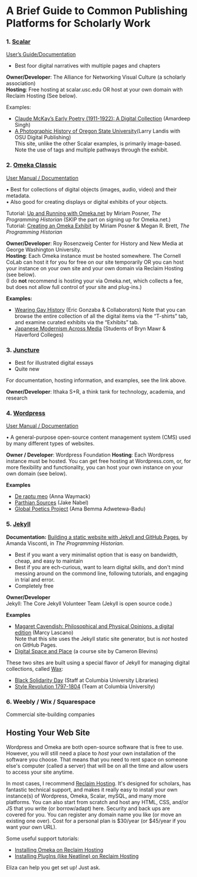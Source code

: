 # A Brief Guide to Common Publishing Platforms for Scholarly Work  
  
### 1. [Scalar](https://scalar.me/anvc/scalar/)
[User’s Guide/Documentation](https://scalar.usc.edu/works/guide2/index)  
* Best foor digital narratives with multiple pages and chapters

**Owner/Developer**: The Alliance for Networking Visual Culture (a scholarly association)  
**Hosting**: Free hosting at scalar.usc.edu OR host at your own domain with Reclaim Hosting (See below).  
  
Examples:  
* [Claude McKay’s Early Poetry (1911-1922): A Digital Collection](https://scalar.lehigh.edu/mckay/index) (Amardeep Singh)  
* [A Photographic History of Oregon State University](http://photohistory.oregonstate.edu/works/photo-history/index)(Larry Landis with OSU Digital Publishing)  
This site, unlike the other Scalar examples, is primarily image-based. Note the use of tags and multiple pathways through the exhibit.  


### 2. [Omeka Classic](https://omeka.org/classic/) 

[User Manual / Documentation](https://omeka.org/classic/docs/)  

•	Best for collections of digital objects (images, audio, video) and their metadata.  
•	Also good for creating displays or digital exhibits of your objects. 

Tutorial: [Up and Running with Omeka.net](https://programminghistorian.org/en/lessons/up-and-running-with-omeka) by Miriam Posner, *The Programming Historian*  (SKIP the part on signing up for Omeka.net.)  
Tutorial: [Creating an Omeka Exhibit](https://programminghistorian.org/en/lessons/creating-an-omeka-exhibit) by Miriam Posner & Megan R. Brett, *The Programming Historian*   
  
**Owner/Developer**: Roy Rosenzweig Center for History and New Media at George Washington University.  
**Hosting**: Each Omeka instance must be hosted somewhere. The Cornell CoLab can host it for you for free on our site temporarily OR you can host your instance on your own site and your own domain via Reclaim Hosting (see below).  
(I do **not** recommend is hosting your via Omeka.net, which collects a fee, but does not allow full control of your site and plug-ins.)  

**Examples:**  
* [Wearing Gay History](http://wearinggayhistory.com/) (Eric Gonzaba & Collaborators)
Note that you can browse the entire collection of all the digital items via the “T-shirts” tab, and examine curated exhibits via the “Exhibits” tab.  
* [Japanese Modernism Across Media](https://ds-omeka.haverford.edu/japanesemodernism/home) (Students of Bryn Mawr & Haverford Colleges)


### 3. [Juncture](https://juncture-digital.org/)  
 
* Best for illustrated digital essays  
* Quite new 

For documentation, hosting information, and examples, see the link above.  

**Owner/Developer**: Ithaka S+R, a think tank for technology, academia, and research


### 4. [Wordpress](https://wordpress.org/)
[User Manual / Documentation](https://wordpress.org/support/)  

•	A general-purpose open-source content management system (CMS) used by many different types of websites.  

**Owner / Developer**: Wordpress Foundation
**Hosting**: Each Wordpress instance must be hosted. You can get free hosting at Wordpress.com, or, for more flexibility and functionality, you can host your own instance on your own domain (see below).  
  
**Examples**  
* [De raptu meo](http://chaumpaigne.org/) (Anna Waymack)
* [Parthian Sources](https://parthiansources.com/) (Jake Nabel)  
* [Global Poetics Project](https://angelenosincarcerated.org/) (Ama Bemma Adwetewa-Badu)  

### 5. [Jekyll](https://jekyllrb.com/)
**Documentation:** [Building a static website with Jekyll and GitHub Pages](https://programminghistorian.org/en/lessons/building-static-sites-with-jekyll-github-pages), by Amanda Visconti, in _The Programming Historian._  

* Best if you want a very minimalist option that is easy on bandwidth, cheap, and easy to maintain
* Best if you are ech-curious, want to learn digital skills, and don't mind messing around on the commond line, following tutorials, and engaging in trial and error.
* Completely free

**Owner/Developer**  
Jekyll: The Core Jekyll Volunteer Team (Jekyll is open source code.) 
  
  
**Examples**  
* [Magaret Cavendish: Philosophical and Physical Opinions, a digital edition](https://cavendish-ppo.ku.edu/) (Marcy Lascano)  
Note that this site uses the Jekyll static site generator, but is _not_ hosted on GitHub Pages.  
* [Digital Space and Place](https://cblevins.github.io/sp18-space-place/) (a course site by Cameron Blevins)  
  
These two sites are built using a special flavor of Jekyll for managing digital collections, called [Wax](https://minicomp.github.io/wax/):
* [Black Solidarity Day](https://nyu-dss.github.io/black-solidarity-day/) (Staff at Columbia University Libraries)  
* [Style Revolution 1797-1804](https://stylerevolution.github.io/) (Team at Columbia University)  

### 6. Weebly / Wix / Squarespace

Commercial site-building companies


## Hosting Your Web Site

Wordpress and Omeka are both open-source software that is free to use. However, you will still need a place to *host* your own installation of the software you choose. That means that you need to rent space on someone else's computer (called a server) that will be on all the time and allow users to access your site anytime. 

In most cases, I recommend [Reclaim Hosting](https://reclaimhosting.com/shared-hosting/). It's designed for scholars, has fantastic technical support, and makes it really easy to install your own instance(s) of Wordpress, Omeka, Scalar, mySQL, and many more platforms. You can also start from scratch and host any HTML, CSS, and/or JS that you write (or borrow/adapt) here. Security and back ups are covered for you. You can register any domain name you like (or move an existing one over). Cost for a personal plan is $30/year (or $45/year if you want your own URL).  

Some useful support tutorials:  
* [Installing Omeka on Reclaim Hosting](https://community.reclaimhosting.com/t/installing-omeka-classic-on-reclaim-hosting/193)  
* [Installing PlugIns (like Neatline) on Reclaim Hosting](https://community.reclaimhosting.com/t/uploading-plugins-to-omeka/195)  

Eliza can help you get set up! Just ask. 
  
